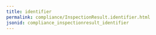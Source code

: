 ```yaml
---
title: identifier
permalink: compliance/InspectionResult.identifier.html
jsonid: compliance_inspectionresult_identifier
---
```

